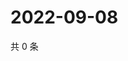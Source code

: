 # 2022-09-08

共 0 条

<!-- BEGIN WEIBO -->
<!-- 最后更新时间 Thu Sep 08 2022 18:19:57 GMT+0800 (China Standard Time) -->

<!-- END WEIBO -->
